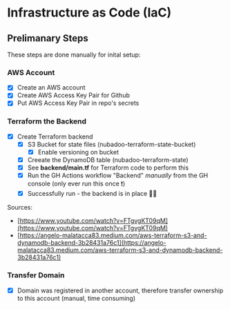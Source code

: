 # Infrastructure as Code (IaC)

## Prelimanary Steps

These steps are done manually for inital setup:

### AWS Account
- [X] Create an AWS account
- [X] Create AWS Access Key Pair for Github
- [X] Put AWS Access Key Pair in repo's secrets

### Terraform the Backend
- [X] Create Terraform backend
  - [X] S3 Bucket for state files (nubadoo-terraform-state-bucket)
    - [X] Enable versioning on bucket
  - [X] Creeate the DynamoDB table (nubadoo-terraform-state)
  - [X] See **backend/main.tf** for Terraform code to perform this
  - [X] Run the GH Actions workflow "Backend" _manually_ from the GH console (only ever run this once ❗)
  - [X] Successfully run - the backend is in place 🧑‍🚀
     
Sources: 
- [https://www.youtube.com/watch?v=FTgvgKT09qM](https://www.youtube.com/watch?v=FTgvgKT09qM)
- [https://angelo-malatacca83.medium.com/aws-terraform-s3-and-dynamodb-backend-3b28431a76c1](https://angelo-malatacca83.medium.com/aws-terraform-s3-and-dynamodb-backend-3b28431a76c1)

### Transfer Domain
- [X] Domain was registered in another account, therefore transfer ownership to this account (manual, time consuming)
     

